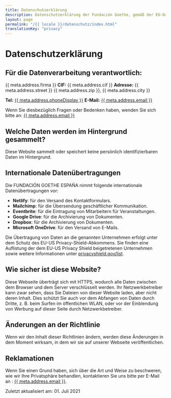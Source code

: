 ```yaml
---
title: Datenschutzerklärung
description: Datenschutzerklärung der Fundación Goethe, gemäß der EU-Datenschutzgrundverordnung (GDPR).
layout: page
permalink: "/{{ locale }}/datenschutz/index.html"
translationKey: "privacy"
---
```


# Datenschutzerklärung

## Für die Datenverarbeitung verantwortlich:

{{ meta.address.firma }}
**CIF:** {{ meta.address.cif }}
**Adresse:** {{ meta.address.street }}
{{ meta.address.zip }}, {{ meta.address.city }}

**Tel:** <a href="tel:{{ meta.address.phoneCall }}">{{ meta.address.phoneDisplay }}</a>
**E-Mail:** <a href="mailto:{{ meta.address.email }}">{{ meta.address.email }}</a>

Wenn Sie diesbezüglich Fragen oder Bedenken haben, wenden Sie sich bitte an: <a href="mailto:{{ meta.address.email }}">{{ meta.address.email }}</a>

## Welche Daten werden im Hintergrund gesammelt?

Diese Website sammelt oder speichert keine persönlich identifizierbaren Daten im Hintergrund.

## Internationale Datenübertragungen

Die FUNDACIÓN GOETHE ESPAÑA nimmt folgende internationale Datenübertragungen vor:

- **Netlify**: für den Versand des Kontaktformulars.
- **Mailchimp**: für die Übersendung geschäftlicher Kommunikation.
- **Eventbrite**: für die Eintragung von Mitarbeitern für Veranstaltungen.
- **Google Drive**: für die Archivierung von Dokumenten.
- **Dropbox**: für die Archivierung von Dokumenten.
- **Microsoft OneDrive**: für den Versand von E-Mails.

Die Übertragung von Daten an die genannten Unternehmen erfolgt unter dem Schutz des EU-US Privacy-Shield-Abkommens. Sie finden eine Auflistung der dem EU-US Privacy Shield beigetretenen Unternehmen sowie weitere Informationen unter <a rel="noreferrer noopener" href="https://www.privacyshield.gov/list">privacyshield.gov/list</a>.

## Wie sicher ist diese Website?

Diese Webseite überträgt sich mit HTTPS, wodurch alle Daten zwischen dem Browser und dem Server verschlüsselt werden. Ihr Netzwerkbetreiber kann zwar sehen, dass Sie Dateien von dieser Website laden, aber nicht deren Inhalt. Dies schützt Sie auch vor dem Abfangen von Daten durch Dritte, z. B. beim Surfen im öffentlichen WLAN, oder vor der Einblendung von Werbung auf dieser Seite durch Netzwerkbetreiber.

## Änderungen an der Richtlinie

Wenn wir den Inhalt dieser Richtlinien ändern, werden diese Änderungen in dem Moment wirksam, in dem wir sie auf unserer Webseite veröffentlichen.

## Reklamationen

Wenn Sie einen Grund haben, sich über die Art und Weise zu beschweren, wie wir Ihre Privatsphäre behandlen, kontaktieren Sie uns bitte per E-Mail an : <a href="mailto:{{ meta.address.email }}">{{ meta.address.email }}</a>.

Zuletzt aktualisiert am: 01. Juli 2021
